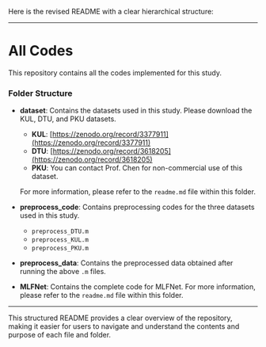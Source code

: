 Here is the revised README with a clear hierarchical structure:

---

# All Codes

This repository contains all the codes implemented for this study.

### Folder Structure

- **dataset**: Contains the datasets used in this study. Please download the KUL, DTU, and PKU datasets.
  - **KUL**: [https://zenodo.org/record/3377911](https://zenodo.org/record/3377911)
  - **DTU**: [https://zenodo.org/record/3618205](https://zenodo.org/record/3618205)
  - **PKU**: You can contact Prof. Chen for non-commercial use of this dataset.

  For more information, please refer to the `readme.md` file within this folder.

- **preprocess_code**: Contains preprocessing codes for the three datasets used in this study.
  - `preprocess_DTU.m`
  - `preprocess_KUL.m`
  - `preprocess_PKU.m`

- **preprocess_data**: Contains the preprocessed data obtained after running the above `.m` files.

- **MLFNet**: Contains the complete code for MLFNet. For more information, please refer to the `readme.md` file within this folder.

---

This structured README provides a clear overview of the repository, making it easier for users to navigate and understand the contents and purpose of each file and folder.
